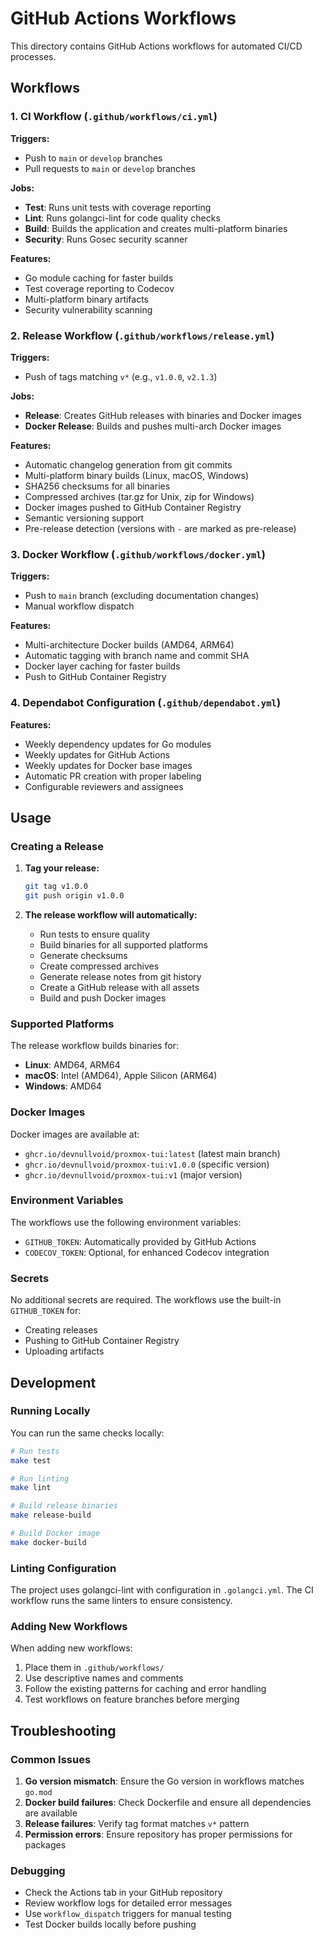 # GitHub Actions Workflows

This directory contains GitHub Actions workflows for automated CI/CD processes.

## Workflows

### 1. CI Workflow (`.github/workflows/ci.yml`)

**Triggers:**
- Push to `main` or `develop` branches
- Pull requests to `main` or `develop` branches

**Jobs:**
- **Test**: Runs unit tests with coverage reporting
- **Lint**: Runs golangci-lint for code quality checks
- **Build**: Builds the application and creates multi-platform binaries
- **Security**: Runs Gosec security scanner

**Features:**
- Go module caching for faster builds
- Test coverage reporting to Codecov
- Multi-platform binary artifacts
- Security vulnerability scanning

### 2. Release Workflow (`.github/workflows/release.yml`)

**Triggers:**
- Push of tags matching `v*` (e.g., `v1.0.0`, `v2.1.3`)

**Jobs:**
- **Release**: Creates GitHub releases with binaries and Docker images
- **Docker Release**: Builds and pushes multi-arch Docker images

**Features:**
- Automatic changelog generation from git commits
- Multi-platform binary builds (Linux, macOS, Windows)
- SHA256 checksums for all binaries
- Compressed archives (tar.gz for Unix, zip for Windows)
- Docker images pushed to GitHub Container Registry
- Semantic versioning support
- Pre-release detection (versions with `-` are marked as pre-release)

### 3. Docker Workflow (`.github/workflows/docker.yml`)

**Triggers:**
- Push to `main` branch (excluding documentation changes)
- Manual workflow dispatch

**Features:**
- Multi-architecture Docker builds (AMD64, ARM64)
- Automatic tagging with branch name and commit SHA
- Docker layer caching for faster builds
- Push to GitHub Container Registry

### 4. Dependabot Configuration (`.github/dependabot.yml`)

**Features:**
- Weekly dependency updates for Go modules
- Weekly updates for GitHub Actions
- Weekly updates for Docker base images
- Automatic PR creation with proper labeling
- Configurable reviewers and assignees

## Usage

### Creating a Release

1. **Tag your release:**
   ```bash
   git tag v1.0.0
   git push origin v1.0.0
   ```

2. **The release workflow will automatically:**
   - Run tests to ensure quality
   - Build binaries for all supported platforms
   - Generate checksums
   - Create compressed archives
   - Generate release notes from git history
   - Create a GitHub release with all assets
   - Build and push Docker images

### Supported Platforms

The release workflow builds binaries for:
- **Linux**: AMD64, ARM64
- **macOS**: Intel (AMD64), Apple Silicon (ARM64)
- **Windows**: AMD64

### Docker Images

Docker images are available at:
- `ghcr.io/devnullvoid/proxmox-tui:latest` (latest main branch)
- `ghcr.io/devnullvoid/proxmox-tui:v1.0.0` (specific version)
- `ghcr.io/devnullvoid/proxmox-tui:v1` (major version)

### Environment Variables

The workflows use the following environment variables:
- `GITHUB_TOKEN`: Automatically provided by GitHub Actions
- `CODECOV_TOKEN`: Optional, for enhanced Codecov integration

### Secrets

No additional secrets are required. The workflows use the built-in `GITHUB_TOKEN` for:
- Creating releases
- Pushing to GitHub Container Registry
- Uploading artifacts

## Development

### Running Locally

You can run the same checks locally:

```bash
# Run tests
make test

# Run linting
make lint

# Build release binaries
make release-build

# Build Docker image
make docker-build
```

### Linting Configuration

The project uses golangci-lint with configuration in `.golangci.yml`. The CI workflow runs the same linters to ensure consistency.

### Adding New Workflows

When adding new workflows:
1. Place them in `.github/workflows/`
2. Use descriptive names and comments
3. Follow the existing patterns for caching and error handling
4. Test workflows on feature branches before merging

## Troubleshooting

### Common Issues

1. **Go version mismatch**: Ensure the Go version in workflows matches `go.mod`
2. **Docker build failures**: Check Dockerfile and ensure all dependencies are available
3. **Release failures**: Verify tag format matches `v*` pattern
4. **Permission errors**: Ensure repository has proper permissions for packages

### Debugging

- Check the Actions tab in your GitHub repository
- Review workflow logs for detailed error messages
- Use `workflow_dispatch` triggers for manual testing
- Test Docker builds locally before pushing 